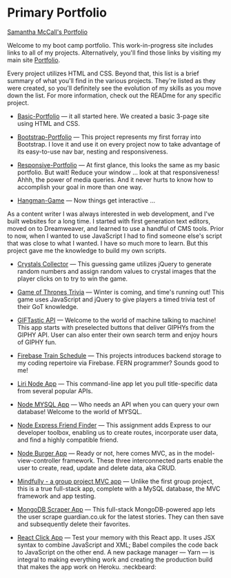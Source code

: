 # Primary Portfolio

[Samantha McCall's Portfolio](www.samanthamccallfp18.com)

Welcome to my boot camp portfolio. This work-in-progress site includes links to all of my projects. Alternatively, you'll find those links by visiting my main site [Portfolio](https://green64.github.io/portfolio.html).

Every project utilizes HTML and CSS. Beyond that, this list is a brief summary of what you'll find in the various projects. They're listed as they were created, so you'll definitely see the evolution of my skills as you move down the list. For more information, check out the READme for any specific project. 

* [Basic-Portfolio](https://green64.github.io/Basic-Portfolio/) &mdash; it all started here. We created a basic 3-page site using HTML and CSS. 

* [Bootstrap-Portfolio](https://green64.github.io/Bootstrap-Portfolio/) &mdash; This project represents my first forray into Bootstrap. I love it and use it on every project now to take advantage of its easy-to-use nav bar, nesting and responsiveness.

* [Responsive-Portfolio](https://green64.github.io/Responsive-Portfolio/) &mdash; At first glance, this looks the same as my basic portfolio. But wait! Reduce your window ... look at that responsiveness! Ahhh, the power of media queries. And it never hurts to know how to accomplish your goal in more than one way. 

* [Hangman-Game](https://green64.github.io/Hangman-Game/) &mdash; Now things get interactive ... 

As a content writer I was always  interested in web development, and I've built websites for a long time. I started with first generation text editors, moved on to Dreamweaver, and learned to use a handful of CMS tools. Prior to now, when I wanted to use JavaScript I had to find someone else's script that was close to what I wanted. I have so much more to learn. But this project gave me the knowledge to build my own scripts. 

* [Crystals Collector](https://green64.github.io/Crystals-Collector-jQuery-game/) &mdash; This guessing game utilizes jQuery to generate random numbers and assign random values to crystal images that the player clicks on to try to win the game. 

* [Game of Thrones Trivia](https://green64.github.io/TriviaGame/) &mdash; Winter is coming, and time's running out! This game uses JavaScript and jQuery to give players a timed trivia test of their GoT knowledge. 

* [GIFTastic API](https://green64.github.io/GifTastic-API/) &mdash; Welcome to the world of machine talking to machine! This app starts with preselected buttons that deliver GIPHYs from the GIPHY API. User can also enter their own search term and enjoy hours of GIPHY fun.

* [Firebase Train Schedule](https://green64.github.io/Firebase-Train-Scheduler/) &mdash; This projects introduces backend storage to my coding repertoire via Firebase. FERN programmer? Sounds good to me!

* [Liri Node App](https://green64.github.io/Liri-Node-App/) &mdash; This command-line app let you pull title-specific data from several popular APIs.

* [Node MYSQL App](https://green64.github.io/Node-MYSQL-app/) &mdash; Who needs an API when you can query your own database! Welcome to the world of MYSQL.

* [Node Express Friend Finder](https://immense-plateau-53936.herokuapp.com/) &mdash; This assignment adds Express to our developer toolbox, enabling us to create routes, incorporate user data, and find a highly compatible friend.   

* [Node Burger App](https://stark-ocean-97912.herokuapp.com/) &mdash; Ready or not, here comes MVC, as in  the model-view-controller framework. These three interconnected parts enable the user to create, read, update and delete data, aka CRUD.  

* [Mindfully - a group project MVC app](https://secret-brook-82924.herokuapp.com/) &mdash; Unlike the first group project, this is a true full-stack app, complete with a MySQL database, the MVC framework and app testing. 

* [MongoDB Scraper App](https://immense-depths-69377.herokuapp.com/) &mdash; This full-stack MongoDB-powered app lets the user scrape guardian.co.uk for the latest stories. They can then save and subsequently delete their favorites.

* [React Click App](https://nameless-garden-27229.herokuapp.com/) &mdash; Test your memory with this React app. It uses JSX syntax to combine JavaScript and XML; Babel compiles the code back to JavaScript on the other end. A new package manager &mdash; Yarn &mdash; is integral to making everything work and creating the production build that makes the app work on Heroku. 
:neckbeard:


